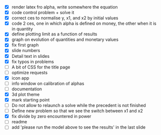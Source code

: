 - [x] render latex fro alpha, write somewhere the equation
- [x] code control problem + solve it
- [x] correct ces to normalise y, x1, and x2 by initial values
- [x] code 2 ces, one in which alpha is defined on money, the other when it is in quantity
- [x] define plotting limit as a function of results
- [x] graph on evolution of quantities and monetary values
- [x] fix first graph
- [x] slide numbers
- [x] Detail text in slides
- [x] fix typos in problems
- [ ] A bit of CSS for the title page
- [ ] optimize requests
- [x] icon app
- [ ] info window on calibration of alphas
- [ ] documentation
- [x] 3d plot theme
- [x] mark starting point
- [ ] Do not allow to relaunch a solve while the precedent is not finished
- [ ] Define new problem so that we see the switch between x1 and x2
- [x] fix divide by zero encountered in power
- [ ] readme
- [ ] add 'please run the model above to see the results' in the last slide 